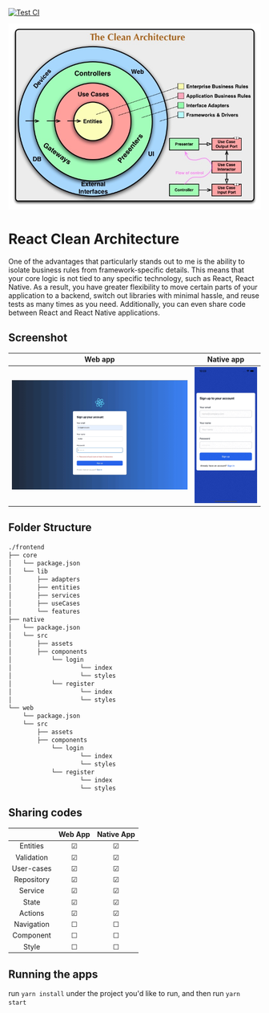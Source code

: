 [![Test CI](https://github.com/phuongpt/react-hybrid-clean-architecture/actions/workflows/test.yml/badge.svg)](https://github.com/phuongpt/react-hybrid-clean-architecture/actions/workflows/test.yml)

![high-level-diagram](https://github.com/phuongpt/react-hybrid-clean-architecture/blob/develop/docs/images/high-level-diagram.jpg)  

# React Clean Architecture
One of the advantages that particularly stands out to me is the ability to isolate business rules from framework-specific details. This means that your core logic is not tied to any specific technology, such as React, React Native. As a result, you have greater flexibility to move certain parts of your application to a backend, switch out libraries with minimal hassle, and reuse tests as many times as you need. Additionally, you can even share code between React and React Native applications.

## Screenshot
Web app                    |  Native app
:-------------------------:|:-------------------------:
![](https://github.com/phuongpt/react-hybrid-clean-architecture/blob/develop/docs/images/web.gif)  |  ![](https://github.com/phuongpt/react-hybrid-clean-architecture/blob/develop/docs/images/native.gif)

## Folder Structure
```
./frontend
├── core
│   └── package.json
│   └── lib
│       ├── adapters
│       ├── entities
│       ├── services
│       ├── useCases
│       └── features
├── native
│   └── package.json
│   └── src
│       ├── assets
│       ├── components
│           └── login
│                   └── index
│                   └── styles
│           └── register
│                   └── index
│                   └── styles
└── web
    └── package.json
    └── src
        ├── assets
        ├── components
            └── login
                    └── index
                    └── styles
            └── register
                    └── index
                    └── styles

```

## Sharing codes
|               | Web App        | Native App    |
|  :---:        |     :---:      |    :---:      |
| Entities      | &#9745;        | &#9745;       |
| Validation    | &#9745;        | &#9745;       |
| User-cases    | &#9745;        | &#9745;       |
| Repository    | &#9745;        | &#9745;       |
| Service       | &#9745;        | &#9745;       |
| State         | &#9745;        | &#9745;       |
| Actions       | &#9745;        | &#9745;       |
| Navigation    | &#9744;        | &#9744;       |
| Component     | &#9744;        | &#9744;       |
| Style         | &#9744;        | &#9744;       |


## Running the apps
run `yarn install` under the project you'd like to run, and then run `yarn start`
 
